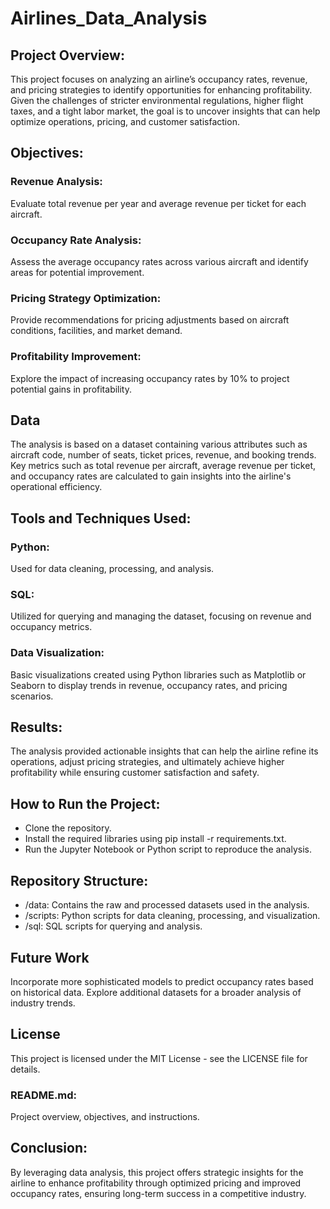 # Airlines_Data_Analysis

## Project Overview:
This project focuses on analyzing an airline’s occupancy rates, revenue, and pricing strategies to identify opportunities for enhancing profitability. Given the challenges of stricter environmental regulations, higher flight taxes, and a tight labor market, the goal is to uncover insights that can help optimize operations, pricing, and customer satisfaction.

## Objectives:
### Revenue Analysis: 
Evaluate total revenue per year and average revenue per ticket for each aircraft.
### Occupancy Rate Analysis:
Assess the average occupancy rates across various aircraft and identify areas for potential improvement.
### Pricing Strategy Optimization: 
Provide recommendations for pricing adjustments based on aircraft conditions, facilities, and market demand.
### Profitability Improvement:
Explore the impact of increasing occupancy rates by 10% to project potential gains in profitability.
## Data
The analysis is based on a dataset containing various attributes such as aircraft code, number of seats, ticket prices, revenue, and booking trends. Key metrics such as total revenue per aircraft, average revenue per ticket, and occupancy rates are calculated to gain insights into the airline's operational efficiency.

## Tools and Techniques Used:
### Python:
Used for data cleaning, processing, and analysis.
### SQL:
Utilized for querying and managing the dataset, focusing on revenue and occupancy metrics.
### Data Visualization:
Basic visualizations created using Python libraries such as Matplotlib or Seaborn to display trends in revenue, occupancy rates, and pricing scenarios.
## Results:
The analysis provided actionable insights that can help the airline refine its operations, adjust pricing strategies, and ultimately achieve higher profitability while ensuring customer satisfaction and safety.

## How to Run the Project:
- Clone the repository.
- Install the required libraries using pip install -r requirements.txt.
- Run the Jupyter Notebook or Python script to reproduce the analysis.

## Repository Structure:
- /data: Contains the raw and processed datasets used in the analysis.
- /scripts: Python scripts for data cleaning, processing, and visualization.
- /sql: SQL scripts for querying and analysis.

## Future Work
Incorporate more sophisticated models to predict occupancy rates based on historical data.
Explore additional datasets for a broader analysis of industry trends.
## License
This project is licensed under the MIT License - see the LICENSE file for details.
### README.md: 
Project overview, objectives, and instructions.
## Conclusion:
By leveraging data analysis, this project offers strategic insights for the airline to enhance profitability through optimized pricing and improved occupancy rates, ensuring long-term success in a competitive industry.
